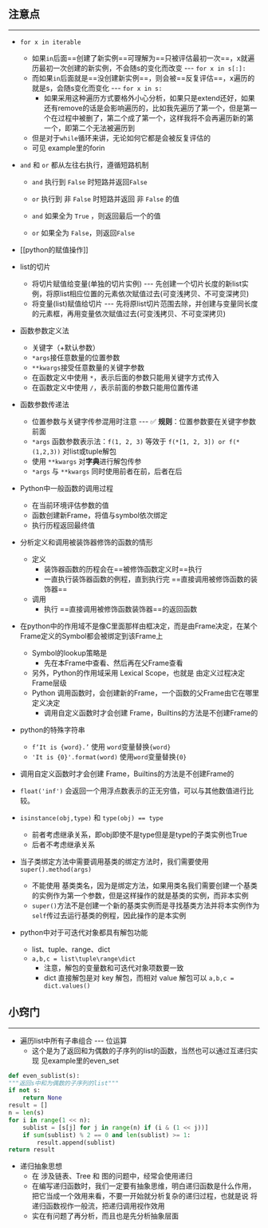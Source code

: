 ## 注意点
---
- `for x in iterable` 
	- 如果`in`后面==创建了新实例==可理解为==只被评估最初一次==，x就遍历最初一次创建的新实例，不会随s的变化而改变 --- `for x in s[:]:`
	- 而如果`in`后面就是==没创建新实例==，则会被==反复评估==，x遍历的就是s，会随s变化而变化 --- `for x in s:`
		- 如果采用这种遍历方式要格外小心分析，如果只是extend还好，如果还有remove的话是会影响遍历的，比如我先遍历了第一个，但是第一个在过程中被删了，第二个成了第一个，这样我将不会再遍历新的第一个，即第二个无法被遍历到
	- 但是对于`while`循环来讲，无论如何它都是会被反复评估的
	- 可见 example里的forin

- `and` 和 `or` 都从左往右执行，遵循短路机制
	- `and` 执行到 `False` 时短路并返回`False`
	- `or` 执行到 非 `False` 时短路并返回 非 `False` 的值

	- `and` 如果全为 `True` ，则返回最后一个的值
	- `or` 如果全为 `False`，则返回`False`


- [[python的赋值操作]]

- list的切片
	- 将切片赋值给变量(单独的切片实例) --- 先创建一个切片长度的新list实例，将原list相应位置的元素依次赋值过去(可变浅拷贝、不可变深拷贝)
	- 将变量(list)赋值给切片 --- 先将原list切片范围去除，并创建与变量同长度的元素框，再用变量依次赋值过去(可变浅拷贝、不可变深拷贝)


- 函数参数定义法
	- 关键字（+默认参数）
	-  `*args`接任意数量的位置参数
	-  `**kwargs`接受任意数量的关键字参数
	- 在函数定义中使用 `*`，表示后面的参数只能用关键字方式传入
	- 在函数定义中使用 `/`，表示前面的参数只能用位置传递
- 函数参数传递法
	- 位置参数与关键字传参混用时注意 --- ✅ **规则**：位置参数要在关键字参数前面
	- `*args` 函数参数表示法：`f(1, 2, 3)` 等效于 `f(*[1, 2, 3]) or f(*(1,2,3))` 对list或tuple解包
	- 使用 `**kwargs` 对**字典**进行解包传参
	- `*args` 与 `**kwargs` 同时使用前者在前，后者在后

- Python中一般函数的调用过程
	- 在当前环境评估参数的值
	- 函数创建新Frame，将值与symbol依次绑定
	- 执行历程返回最终值


- 分析定义和调用被装饰器修饰的函数的情形
	- 定义
		- 装饰器函数的历程会在==被修饰函数定义时==执行
		- 一直执行装饰器函数的例程，直到执行完 ==直接调用被修饰函数的装饰器== 
	- 调用
		- 执行 ==直接调用被修饰函数装饰器==的返回函数

- 在python中的作用域不是像C里面那样由框决定，而是由Frame决定，在某个Frame定义的Symbol都会被绑定到该Frame上
	- Symbol的lookup策略是
		- 先在本Frame中查看、然后再在父Frame查看
	- 另外，Python的作用域采用 Lexical Scope，也就是 由定义过程决定 Frame层级
	- Python 调用函数时，会创建新的Frame，一个函数的父Frame由它在哪里定义决定
		- 调用自定义函数时才会创建 Frame，Builtins的方法是不创建Frame的

 - python的特殊字符串
	- `f‘It is {word}.’` 使用 `word`变量替换`{word}`
	- `'It is {0}'.format(word)` 使用`word`变量替换`{0}`

- 调用自定义函数时才会创建 Frame，Builtins的方法是不创建Frame的

- `float('inf')` 会返回一个用浮点数表示的正无穷值，可以与其他数值进行比较。
- `isinstance(obj,type)` 和 `type(obj) == type` 
	- 前者考虑继承关系，即obj即使不是type但是是type的子类实例也True
	- 后者不考虑继承关系

- 当子类绑定方法中需要调用基类的绑定方法时，我们需要使用 `super().method(args)`
	- 不能使用 基类类名，因为是绑定方法，如果用类名我们需要创建一个基类的实例作为第一个参数，但是这样操作的就是基类的实例，而非本实例
	- `super()`方法不是创建一个新的基类实例而是寻找基类方法并将本实例作为`self`传过去运行基类的例程，因此操作的是本实例

- python中对于可迭代对象都具有解包功能
	- list、tuple、range、dict
	- `a,b,c = list\tuple\range\dict`
		- 注意，解包的变量数和可迭代对象项数要一致
		- dict 直接解包是对 key 解包，而相对 value 解包可以 `a,b,c = dict.values()`

## 小窍门
---
- 遍历list中所有子串组合 --- 位运算
	- 这个是为了返回和为偶数的子序列的list的函数，当然也可以通过互递归实现 见example里的even_set
```python.py
def even_sublist(s):
"""返回s中和为偶数的子序列的list"""
if not s:
	return None
result = []
n = len(s)
for i in range(1 << n):
	sublist = [s[j] for j in range(n) if (i & (1 << j))]
	if sum(sublist) % 2 == 0 and len(sublist) >= 1:
		result.append(sublist)
return result
```



- 递归抽象思想
	- 在 涉及链表、Tree 和 图的问题中，经常会使用递归
	- 在编写递归函数时，我们一定要有抽象思维，明白递归函数是什么作用，把它当成一个效用来看，不要一开始就分析复杂的递归过程，也就是说 将递归函数视作一般流，把递归调用视作效用
	- 实在有问题了再分析，而且也是先分析抽象层面